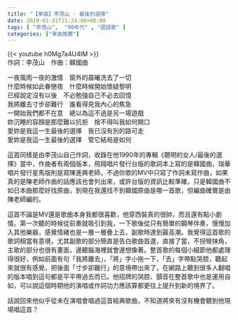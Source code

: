 ```yaml
---
title: "【單曲】李茂山 - 最後的選擇"
date: 2019-01-31T21:24:00+08:00
tags: [ "李茂山",  "90年代" , "國語歌" ] 
categories: ["單曲推薦"]
---
```


{{< youtube h0Mg7a4U4IM >}}
<br/>
作詞：李茂山　作曲：韓國曲  

一夜風雨一夜的激情　窗外的晨曦洗去了一切  
什麼時候如此眷戀夜　什麼時候開始懷疑黎明  
已經說定沒有以後　不必勉強自己不必去回憶  
我將離去寸步卻難行　誰看得見我內心的焦急  
一開始我們都不在意　總以為這不過是另一場遊戲  
妳沉睡的容顏是那麼難以抗拒　捨不得叫我如何開口  
愛妳是我這一生最後的選擇　我已沒有別的路可走  
愛妳是我這一生最後的選擇　管它結局是如何  
<!--more-->
這首同樣是由李茂山自己作詞，收錄在他1990年的專輯《聰明的女人/最後的選擇》當中，作曲者有兩個版本，飛翔唱片發行台版的歌詞本上寫的是韓國曲，瑞華唱片發行星馬版則是寫陳進興老師，不過你歌的MV中只寫了作詞未寫作曲，如果真的是陳老師作曲的話應該也會列出來，或許台版的資訊比較準確，只是韓國曲不如日本曲那麼好找原曲，到現在我還找不到韓國原曲是哪一首歌，但編曲確實是由陳老師編的。

這首不論是MV還是歌曲本身我都很喜歡，他穿西裝真的很帥，而且還有點小劇情。第一次聽的時候從前奏就吸引到我，一下歌後從只有簡單的鋼琴伴奏，慢慢加入其他樂器，感覺情緒也是一層一層疊上去，副歌時達到最高潮。我覺得這首歌的歌詞相當有意境，尤其副歌的部分簡直是告白歌曲首選，直接了當，不拐彎抹角，主歌的部分也很有畫面，邊聽腦海裡就會邊想像著。整首歌的每個小細節他都處理得很好，例如前面有句「我將離去」，「將」字小拖一下，「去」字帶點哭腔，聽起來就很有感覺，把後面「寸步卻難行」的意境帶出來了，在網路上聽到很多人翻唱的版本唱到這句都是平平帶過去而已。他招牌的哭腔、顫音在整首歌中也是運用自如，可以說這個時期他的演唱或作詞功力應該算都更往上提升到新的境界了。

話說回來他似乎從未在演唱會唱過這首經典歌曲，不知道將來有沒有機會聽到他現場唱這首？
<br/>
<br/>